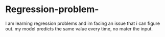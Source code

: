 # Regression-problem-
I am learning regression problems and im facing an issue that i can figure out. my model predicts the same value every time, no mater the input. 
